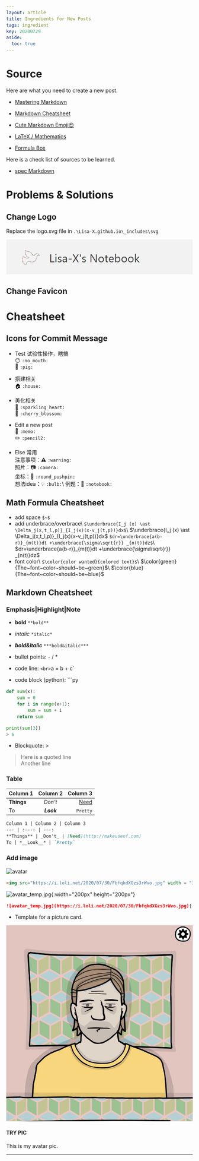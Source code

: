 ```yaml
---
layout: article
title: Ingredients for New Posts
tags: ingredient
key: 20200729
aside:
  toc: true
---
```

<!--more-->

# Source

Here are what you need to create a new post.

- [Mastering Markdown](https://guides.github.com/features/mastering-markdown/)

- [Markdown Cheatsheet](https://wordpress.com/support/markdown-quick-reference/)

- [Cute Markdown Emoji:heart_eyes:](https://github.com/ikatyang/emoji-cheat-sheet/blob/master/README.md)

- [LaTeX / Mathematics](https://en.wikibooks.org/wiki/LaTeX/Mathematics)

- [Formula Box](https://www.codecogs.com/latex/eqneditor.php)

Here is a check list of sources to be learned.
- [spec Markdown](https://spec-md.com/#)



# Problems & Solutions
## Change Logo
Replace the logo.svg file in `.\Lisa-X.github.io\_includes\svg` <br>

![logo_scn.png](https://github.com/Lisa-X/Lisa-X.github.io/raw/master/pics/screenshots/logo_scn.png)

## Change Favicon

# Cheatsheet
## Icons for Commit Message

- Test 试验性操作，瞎搞<br>
:no_mouth: `:no_mouth:` <br>
:pig: `:pig:`

- 搭建相关<br>
:house: `:house:`

- 美化相关<br>
:sparkling_heart: `:sparkling_heart:`<br>
:cherry_blossom: `:cherry_blossom:`

- Edit a new post<br>
:memo: `:memo:`<br>
:pencil2: `:pencil2:`

- Else 常用<br>
注意事项：:warning: `:warning:`<br>
照片：:camera: `:camera:` <br>
坐标：:round_pushpin: `:round_pushpin:` <br>
想法idea：:bulb: `:bulb:`\\
例题：:notebook: `:notebook:` 

## Math Formula Cheatsheet
- add space `$~$`
- add underbrace/overbrace\\
`$\underbrace{I_j (x) \ast \Delta_j(x,t_l,p)}_{I_j(x)(x-v_j(t,p))}dx$`\\
$\underbrace{I_j (x) \ast \Delta_j(x,t_l,p)}_{I_j(x)(x-v_j(t,p))}dx$
`$dr=\underbrace{a(b-r)}_{m(t)}dt +\underbrace{\sigma\sqrt{r}} _{n(t)}dz$`\\
$dr=\underbrace{a(b-r)}_{m(t)}dt +\underbrace{\sigma\sqrt{r}} _{n(t)}dz$
- font color\\
`$\color{color wanted}{colored text}$`\\
$\color{green}{The~font~color~should~be~green}$\\
$\color{blue}{The~font~color~should~be~blue}$

## Markdown Cheatsheet

### Emphasis|Highlight|Note
- **bold** `**bold**`

- *intalic* `*italic*`

- ***bold&italic*** `***bold&italic***`

* bullet points: - / *

* code line: ` <br>
`a = b + c`

* code block (python): ```py <br>
```py
def sum(x):
    sum = 0
    for i in range(x+1):
        sum = sum + i
    return sum
```
```py    
print(sum(3))
> 6
```

- Blockquote: >
> Here is a quoted line <br>
> Another line

### Table

  Column 1 | Column 2 | Column 3
  --- | :---: | ---:
  **Things** | _Don't_ | [Need](http://makeuseof.com)
  To | *__Look__* | `Pretty`

  ```md
  Column 1 | Column 2 | Column 3
  --- | :---: | ---:
  **Things** | _Don't_ | [Need](http://makeuseof.com)
  To | *__Look__* | `Pretty`
  ```

### Add image

<img src="https://i.loli.net/2020/07/30/FbfqkdXGzs3rWvo.jpg" width = "300" height = "300" alt="avatar" align=center />

```html
<img src="https://i.loli.net/2020/07/30/FbfqkdXGzs3rWvo.jpg" width = "300" height = "300" alt="avatar" align=center />
```

![avatar_temp.jpg](https://i.loli.net/2020/07/30/FbfqkdXGzs3rWvo.jpg){:width="200px" height="200px"}

```md
![avatar_temp.jpg](https://i.loli.net/2020/07/30/FbfqkdXGzs3rWvo.jpg){:width="200px" height="200px"}
```

- Template for a picture card.
<div class="card">
  <div class="card__image">
    <img class="image" src="https://github.com/Lisa-X/Lisa-X.github.io/raw/master/pics/avatar.jpg"/>
  </div>
  <div class="card__content">
    <div class="card__header">
      <h4>TRY PIC</h4>
    </div>
    <p>
      This is my avatar pic.
    </p>
  </div>
</div>


<!--more-->


---
